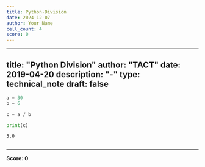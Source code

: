 ```yaml
---
title: Python-Division
date: 2024-12-07
author: Your Name
cell_count: 4
score: 0
---
```


---
title: "Python Division"
author: "TACT"
date: 2019-04-20
description: "-"
type: technical_note
draft: false
---

```python
a = 30
b = 6

c = a / b
```


```python
print(c)
```

    5.0



```python

```


---
**Score: 0**
